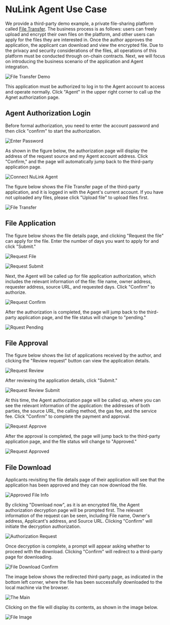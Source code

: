 # NuLink Agent Use Case
We provide a third-party demo example, a private file-sharing platform called [File Transfer](https://agent-integration-demo.nulink.org). 
The business process is as follows: users can freely upload and encrypt their own files on the platform, and other users can apply for the files they are interested in. Once the author approves the application, the applicant can download and view the encrypted file. Due to the privacy and security considerations of the files, all operations of this platform must be conducted through on-chain contracts. Next, we will focus on introducing the business scenario of the application and Agent integration.

![File Transfer Demo](../miscellaneous/img/agent/connect.png)

This application must be authorized to log in to the Agent account to access and operate normally. Click "Agent" in the upper right corner to call up the Agnet authorization page.

## Agent Authorization Login

Before formal authorization, you need to enter the account password and then click "confirm" to start the authorization.

![Enter Password](../miscellaneous/img/agent/enter_password.png)

As shown in the figure below, the authorization page will display the address of the request source and my Agent account address. 
Click "Confirm," and the page will automatically jump back to the third-party application page.

![Connect NuLink Agent](../miscellaneous/img/agent/confirm.png)

The figure below shows the File Transfer page of the third-party application, and it is logged in with the Agent's current account. If you have not uploaded any files, please click "Upload file" to upload files first.

![File Transfer](../miscellaneous/img/agent/filetransfer.png)

## File Application

The figure below shows the file details page, and clicking "Request the file" can apply for the file. Enter the number of days you want to apply for and click "Submit."

![Request File](../miscellaneous/img/agent/request_file.png)

![Request Submit](../miscellaneous/img/agent/request_submit.png)

Next, the Agent will be called up for file application authorization, which includes the relevant information of the file: file name, owner address, requester address, source URL, and requested days. Click "Confirm" to authorize.

![Request Confirm](../miscellaneous/img/agent/request.png)

After the authorization is completed, the page will jump back to the third-party application page, and the file status will change to "pending."

![Rquest Pending](../miscellaneous/img/agent/request_pending.png)

## File Approval

The figure below shows the list of applications received by the author, and clicking the "Review request" button can view the application details.

![Request Review](../miscellaneous/img/agent/request_review.png)

After reviewing the application details, click "Submit."

![Request Review Submit](../miscellaneous/img/agent/request_reviewed.png)

At this time, the Agent authorization page will be called up, where you can see the relevant information of the application: the addresses of both parties, the source URL, the calling method, the gas fee, and the service fee. Click "Confirm" to complete the payment and approval.

![Request Approve](../miscellaneous/img/agent/request_confirm.png)

After the approval is completed, the page will jump back to the third-party application page, and the file status will change to "Approved."

![Request Approved](../miscellaneous/img/agent/request_approved.png)

## File Download

Applicants revisiting the file details page of their application will see that the application has been approved and they can now download the file.

![Approved File Info](../miscellaneous/img/agent/request_details.png)

By clicking "Download now", as it is an encrypted file, the Agent authorization decryption page will be prompted first. The relevant information of the request can be seen, including File name, Owner's address, Applicant's address, and Source URL. 
Clicking "Confirm" will initiate the decryption authorization.

![Authorization Request](../miscellaneous/img/agent/request_auth.png)


Once decryption is complete, a prompt will appear asking whether to proceed with the download. Clicking "Confirm" will redirect to a third-party page for downloading.

![File Download Confirm](../miscellaneous/img/agent/request_download.png)

The image below shows the redirected third-party page, as indicated in the bottom left corner, where the file has been successfully downloaded to the local machine via the browser.

![The Main](../miscellaneous/img/agent/request_mainpage.png)


Clicking on the file will display its contents, as shown in the image below.

![File Image](../miscellaneous/img/agent/request_img.png)
